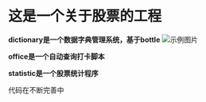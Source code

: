 这是一个关于股票的工程
=============
**dictionary是一个数据字典管理系统，基于bottle**
![示例图片](http://imgur.com/BNXXYoo)
           
**office是一个自动查询打卡脚本**    
           
**statistic是一个股票统计程序**
        
代码在不断完善中
